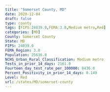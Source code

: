 ```yaml
---
title: "Somerset County, MD"
date: 2020-12-04
draft: false
type: county
tags: [FIPS:24039.0,FEMA:3.0,Medium metro,Red]
categories: [MD]
County: Somerset County
State: MD
FIPS: 24039.0
FEMA_Region: 3.0
Population: 25616.0
NCHS_Urban_Rural_Classification: Medium metro
Tests_in_prior_14_days: 2161.0
Fourteen_day_test_rate_per_100000: 8436.0
Percent_Positivity_in_prior_14_days: 0.149
Level: Red
url: /states/MD/somerset-county
---
```



